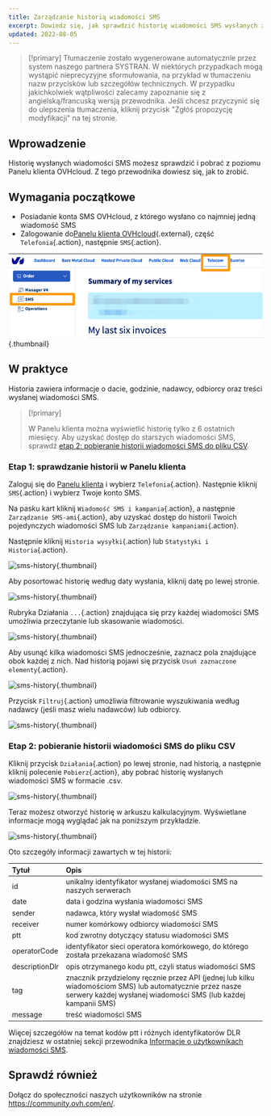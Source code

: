 ```yaml
---
title: Zarządzanie historią wiadomości SMS
excerpt: Dowiedz się, jak sprawdzić historię wiadomości SMS wysłanych z Twojego konta OVHcloud
updated: 2022-08-05
---
```


> [!primary]
> Tłumaczenie zostało wygenerowane automatycznie przez system naszego partnera SYSTRAN. W niektórych przypadkach mogą wystąpić nieprecyzyjne sformułowania, na przykład w tłumaczeniu nazw przycisków lub szczegółów technicznych. W przypadku jakichkolwiek wątpliwości zalecamy zapoznanie się z angielską/francuską wersją przewodnika. Jeśli chcesz przyczynić się do ulepszenia tłumaczenia, kliknij przycisk "Zgłóś propozycję modyfikacji" na tej stronie.
>

## Wprowadzenie

Historię wysłanych wiadomości SMS możesz sprawdzić i pobrać z poziomu Panelu klienta OVHcloud. Z tego przewodnika dowiesz się, jak to zrobić.

## Wymagania początkowe

- Posiadanie konta SMS OVHcloud, z którego wysłano co najmniej jedną wiadomość SMS
- Zalogowanie do[Panelu klienta OVHcloud](https://www.ovh.com/auth/?action=gotomanager&from=https://www.ovh.pl/&ovhSubsidiary=pl){.external}, część `Telefonia`{.action}, następnie `SMS`{.action}.

![Panel klienta Telecom SMS](/pages/assets/screens/control_panel/product-selection/telecom/tpl-telecom-03-en-sms.png){.thumbnail}

## W praktyce

Historia zawiera informacje o dacie, godzinie, nadawcy, odbiorcy oraz treści wysłanej wiadomości SMS.

> [!primary]
>
> W Panelu klienta można wyświetlić historię tylko z 6 ostatnich miesięcy. Aby uzyskać dostęp do starszych wiadomości SMS, sprawdź [etap 2: pobieranie historii wiadomości SMS do pliku CSV](#csv).
>

### Etap 1: sprawdzanie historii w Panelu klienta

Zaloguj się do [Panelu klienta](https://www.ovh.com/auth/?action=gotomanager&from=https://www.ovh.pl/&ovhSubsidiary=pl) i wybierz `Telefonia`{.action}. Następnie kliknij `SMS`{.action} i wybierz Twoje konto SMS.

Na pasku kart kliknij `Wiadomość SMS i kampania`{.action}, a następnie `Zarządzanie SMS-ami`{.action}, aby uzyskać dostęp do historii Twoich pojedynczych wiadomości SMS lub `Zarządzanie kampaniami`{.action}.

Następnie kliknij `Historia wysyłki`{.action} lub `Statystyki i Historia`{.action}.

![sms-history](images/smshistory1.png){.thumbnail}

Aby posortować historię według daty wysłania, kliknij datę po lewej stronie.

![sms-history](images/smshistory2.png){.thumbnail}

Rubryka Działania `...`{.action} znajdująca się przy każdej wiadomości SMS umożliwia przeczytanie lub skasowanie wiadomości.

![sms-history](images/smshistory3.png){.thumbnail}

Aby usunąć kilka wiadomości SMS jednocześnie, zaznacz pola znajdujące obok każdej z nich. Nad historią pojawi się przycisk `Usuń zaznaczone elementy`{.action}.

![sms-history](images/smshistory4.png){.thumbnail}
 
Przycisk `Filtruj`{.action} umożliwia filtrowanie wyszukiwania według nadawcy (jeśli masz wielu nadawców) lub odbiorcy.

![sms-history](images/smshistory5.png){.thumbnail}
 
### Etap 2: pobieranie historii wiadomości SMS do pliku CSV <a name="csv"></a>
 
Kliknij przycisk `Działania`{.action} po lewej stronie, nad historią, a następnie kliknij polecenie `Pobierz`{.action}, aby pobrać historię wysłanych wiadomości SMS w formacie .csv. 
 
![sms-history](images/smshistory6.png){.thumbnail}
 
Teraz możesz otworzyć historię w arkuszu kalkulacyjnym. Wyświetlane informacje mogą wyglądać jak na poniższym przykładzie.

![sms-history](images/smshistory7.png){.thumbnail}

Oto szczegóły informacji zawartych w tej historii:

|  Tytuł  |  Opis  |
|  :-----          |  :-----          |
|  id |  unikalny identyfikator wysłanej wiadomości SMS na naszych serwerach |
|  date | data i godzina wysłania wiadomości SMS  |
|  sender |  nadawca, który wysłał wiadomość SMS |
|  receiver |  numer komórkowy odbiorcy wiadomości SMS |
|  ptt |  kod zwrotny dotyczący statusu wiadomości SMS |
|  operatorCode |  identyfikator sieci operatora komórkowego, do którego została przekazana wiadomość SMS |
|  descriptionDlr |  opis otrzymanego kodu ptt, czyli status wiadomości SMS |
|  tag |  znacznik przydzielony ręcznie przez API (jednej lub kilku wiadomościom SMS) lub automatycznie przez nasze serwery każdej wysłanej wiadomości SMS (lub każdej kampanii SMS) |
|  message |  treść wiadomości SMS |

Więcej szczegółów na temat kodów ptt i różnych identyfikatorów DLR znajdziesz w ostatniej sekcji przewodnika [Informacje o użytkownikach wiadomości SMS](/pages/web_cloud/messaging/sms/tout_savoir_sur_les_utilisateurs_sms#etap-5-okreslanie-adresu-url-wywolania-zwrotnego).
 
## Sprawdź również

Dołącz do społeczności naszych użytkowników na stronie <https://community.ovh.com/en/>.
